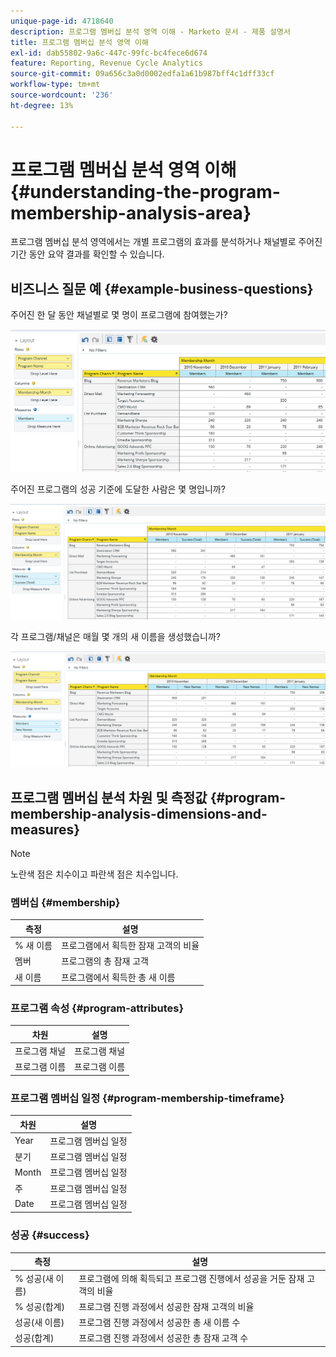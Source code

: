 ```yaml
---
unique-page-id: 4718640
description: 프로그램 멤버십 분석 영역 이해 - Marketo 문서 - 제품 설명서
title: 프로그램 멤버십 분석 영역 이해
exl-id: dab55802-9a6c-447c-99fc-bc4fece6d674
feature: Reporting, Revenue Cycle Analytics
source-git-commit: 09a656c3a0d0002edfa1a61b987bff4c1dff33cf
workflow-type: tm+mt
source-wordcount: '236'
ht-degree: 13%

---
```


# 프로그램 멤버십 분석 영역 이해 {#understanding-the-program-membership-analysis-area}

프로그램 멤버십 분석 영역에서는 개별 프로그램의 효과를 분석하거나 채널별로 주어진 기간 동안 요약 결과를 확인할 수 있습니다.

## 비즈니스 질문 예 {#example-business-questions}

주어진 한 달 동안 채널별로 몇 명이 프로그램에 참여했는가?

![](assets/one-2.png)

주어진 프로그램의 성공 기준에 도달한 사람은 몇 명입니까?

![](assets/two-2.png)

각 프로그램/채널은 매월 몇 개의 새 이름을 생성했습니까?

![](assets/three-2.png)

## 프로그램 멤버십 분석 차원 및 측정값 {#program-membership-analysis-dimensions-and-measures}

>[!NOTE]
>
>노란색 점은 치수이고 파란색 점은 치수입니다.

### 멤버십 {#membership}

| 측정 | 설명 |
|---|---|
| % 새 이름 | 프로그램에서 획득한 잠재 고객의 비율 |
| 멤버 | 프로그램의 총 잠재 고객 |
| 새 이름 | 프로그램에서 획득한 총 새 이름 |

### 프로그램 속성 {#program-attributes}

| 차원 | 설명 |
|---|---|
| 프로그램 채널 | 프로그램 채널 |
| 프로그램 이름 | 프로그램 이름 |

### 프로그램 멤버십 일정 {#program-membership-timeframe}

| 차원 | 설명 |
|---|---|
| Year | 프로그램 멤버십 일정 |
| 분기 | 프로그램 멤버십 일정 |
| Month | 프로그램 멤버십 일정 |
| 주 | 프로그램 멤버십 일정 |
| Date | 프로그램 멤버십 일정 |

### 성공 {#success}

| 측정 | 설명 |
|---|---|
| % 성공(새 이름) | 프로그램에 의해 획득되고 프로그램 진행에서 성공을 거둔 잠재 고객의 비율 |
| % 성공(합계) | 프로그램 진행 과정에서 성공한 잠재 고객의 비율 |
| 성공(새 이름) | 프로그램 진행 과정에서 성공한 총 새 이름 수 |
| 성공(합계) | 프로그램 진행 과정에서 성공한 총 잠재 고객 수 |
